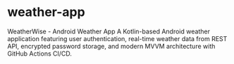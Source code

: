 # weather-app
WeatherWise - Android Weather App A Kotlin-based Android weather application featuring user authentication, real-time weather data from REST API, encrypted password storage, and modern MVVM architecture with GitHub Actions CI/CD.
